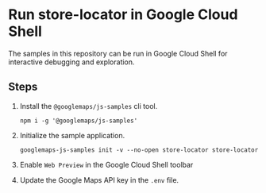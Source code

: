 # Run store-locator in Google Cloud Shell

The samples in this repository can be run in Google Cloud Shell for interactive debugging and exploration.

## Steps

1. Install the `@googlemaps/js-samples` cli tool.

    ```
    npm i -g '@googlemaps/js-samples'
    ```
1. Initialize the sample application. 
    ```
    googlemaps-js-samples init -v --no-open store-locator store-locator
    ```
1. Enable `Web Preview` in the Google Cloud Shell toolbar
1. Update the Google Maps API key in the `.env` file.
